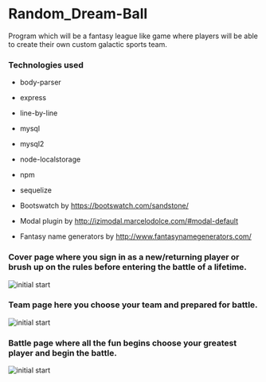 # Random_Dream-Ball
Program which will be a fantasy league like game where players will be able to create their own custom galactic sports team. 

### Technologies used
- body-parser
- express
- line-by-line
- mysql
- mysql2
- node-localstorage
- npm
- sequelize

- Bootswatch by https://bootswatch.com/sandstone/
- Modal plugin by http://izimodal.marcelodolce.com/#modal-default
- Fantasy name generators by http://www.fantasynamegenerators.com/


### Cover page where you sign in as a new/returning player or brush up on the rules before entering the battle of a lifetime.  
![initial start](/screenshots/coverscreen.png)


### Team page here you choose your team and prepared for battle.
![initial start](/screenshots/teamEdit.png)


### Battle page where all the fun begins choose your greatest player and begin the battle.
![initial start](/screenshots/Battle.png)
